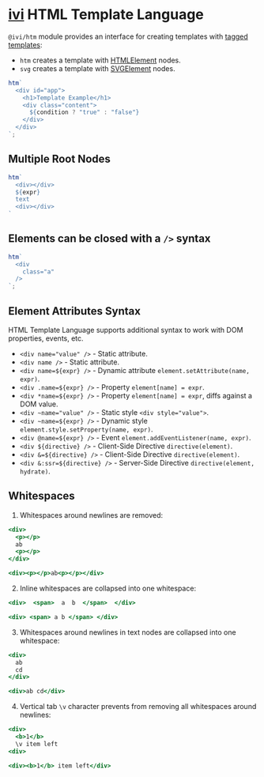 # [ivi](https://github.com/localvoid/ivi) HTML Template Language

`@ivi/htm` module provides an interface for creating templates with
[tagged templates](https://developer.mozilla.org/en-US/docs/Web/JavaScript/Reference/Template_literals#tagged_templates):

- `htm` creates a template with [HTMLElement](https://developer.mozilla.org/en-US/docs/Web/API/HTMLElement) nodes.
- `svg` creates a template with [SVGElement](https://developer.mozilla.org/en-US/docs/Web/API/SVGElement) nodes.

```js
htm`
  <div id="app">
    <h1>Template Example</h1>
    <div class="content">
      ${condition ? "true" : "false"}
    </div>
  </div>
`;
```

## Multiple Root Nodes

```js
htm`
  <div></div>
  ${expr}
  text
  <div></div>
`
```

## Elements can be closed with a `/>` syntax

```js
htm`
  <div
    class="a"
  />
`;
```

## Element Attributes Syntax

HTML Template Language supports additional syntax to work with DOM properties,
events, etc.

- `<div name="value" />` - Static attribute.
- `<div name />` - Static attribute.
- `<div name=${expr} />` - Dynamic attribute `element.setAttribute(name, expr)`.
- `<div .name=${expr} />` - Property `element[name] = expr`.
- `<div *name=${expr} />` - Property `element[name] = expr`, diffs against a DOM value.
- `<div ~name="value" />` - Static style `<div style="value">`.
- `<div ~name=${expr} />` - Dynamic style `element.style.setProperty(name, expr)`.
- `<div @name=${expr} />` - Event `element.addEventListener(name, expr)`.
- `<div ${directive} />` - Client-Side Directive `directive(element)`.
- `<div &=${directive} />` - Client-Side Directive `directive(element)`.
- `<div &:ssr=${directive} />` - Server-Side Directive `directive(element, hydrate)`.

## Whitespaces

1. Whitespaces around newlines are removed:

```htm
<div>
  <p></p>
  ab
  <p></p>
</div>
```

```htm
<div><p></p>ab<p></p></div>
```

2. Inline whitespaces are collapsed into one whitespace:

```htm
<div>  <span>  a  b  </span>  </div>
```

```htm
<div> <span> a b </span> </div>
```

3. Whitespaces around newlines in text nodes are collapsed into one whitespace:

```htm
<div>
  ab
  cd
</div>
```

```htm
<div>ab cd</div>
```

4. Vertical tab `\v` character prevents from removing all whitespaces around
newlines:

```htm
<div>
  <b>1</b>
  \v item left
<div>
```

```htm
<div><b>1</b> item left</div>
```
